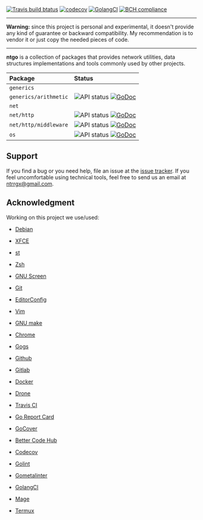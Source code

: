 [![Travis build btatus](https://travis-ci.com/ntrrg/ntgo.svg?branch=master)](https://travis-ci.com/ntrrg/ntgo)
[![codecov](https://codecov.io/gh/ntrrg/ntgo/branch/master/graph/badge.svg)](https://codecov.io/gh/ntrrg/ntgo)
[![GolangCI](https://golangci.com/badges/github.com/ntrrg/ntgo.svg)](https://golangci.com/r/github.com/ntrrg/ntgo)
[![BCH compliance](https://bettercodehub.com/edge/badge/ntrrg/ntgo?branch=master)](https://bettercodehub.com/results/ntrrg/ntgo)

---

**Warning:** since this project is personal and experimental, it doesn't
provide any kind of guarantee or backward compatibility. My recommendation is
to vendor it or just copy the needed pieces of code.

---

**ntgo** is a collection of packages that provides network utilities, data
structures implementations and tools commonly used by other projects.

| Package | Status |
|:-|:-|
| `generics` | |
|`generics/arithmetic` | ![API status](https://img.shields.io/badge/status-stable-brightgreen.svg) [![GoDoc](https://godoc.org/github.com/ntrrg/ntgo/generics/arithmetic?status.svg)](https://godoc.org/github.com/ntrrg/ntgo/generics/arithmetic) |
| `net` | |
| `net/http` | ![API status](https://img.shields.io/badge/status-unstable-red.svg) [![GoDoc](https://godoc.org/github.com/ntrrg/ntgo/net/http?status.svg)](https://godoc.org/github.com/ntrrg/ntgo/net/http) |
| `net/http/middleware` | ![API status](https://img.shields.io/badge/status-testing-yellow.svg) [![GoDoc](https://godoc.org/github.com/ntrrg/ntgo/net/http/middleware?status.svg)](https://godoc.org/github.com/ntrrg/ntgo/net/http/middleware) |
| `os` | ![API status](https://img.shields.io/badge/status-stable-brightgreen.svg) [![GoDoc](https://godoc.org/github.com/ntrrg/ntgo/os?status.svg)](https://godoc.org/github.com/ntrrg/ntgo/os) |

## Support

[GitHub Issue Tracker]: https://github.com/ntrrg/ntgo/issues

If you find a bug or you need help, file an issue at the [issue tracker][GitHub Issue Tracker].
If you feel uncomfortable using technical tools, feel free to send us an email
at ntrrgx@gmail.com.

## Acknowledgment

Working on this project we use/used:

* [Debian](https://www.debian.org/)

* [XFCE](https://xfce.org/)

* [st](https://st.suckless.org/)

* [Zsh](http://www.zsh.org/)

* [GNU Screen](https://www.gnu.org/software/screen)

* [Git](https://git-scm.com/)

* [EditorConfig](http://editorconfig.org/)

* [Vim](https://www.vim.org/)

* [GNU make](https://www.gnu.org/software/make/)

* [Chrome](https://www.google.com/chrome/browser/desktop/index.html)

* [Gogs](https://gogs.io/)

* [Github](https://github.com)

* [Gitlab](https://gitlab.com/)

* [Docker](https://docker.com)

* [Drone](https://drone.io/)

* [Travis CI](https://travis-ci.org)

* [Go Report Card](https://goreportcard.com)

* [GoCover](http://gocover.io)

* [Better Code Hub](https://bettercodehub.com)

* [Codecov](https://codecov.io)

* [Golint](https://github.com/golang/lint/)

* [Gometalinter](https://github.com/alecthomas/gometalinter)

* [GolangCI](https://golangci.com)

* [Mage](https://magefile.org/)

* [Termux](https://termux.com)

